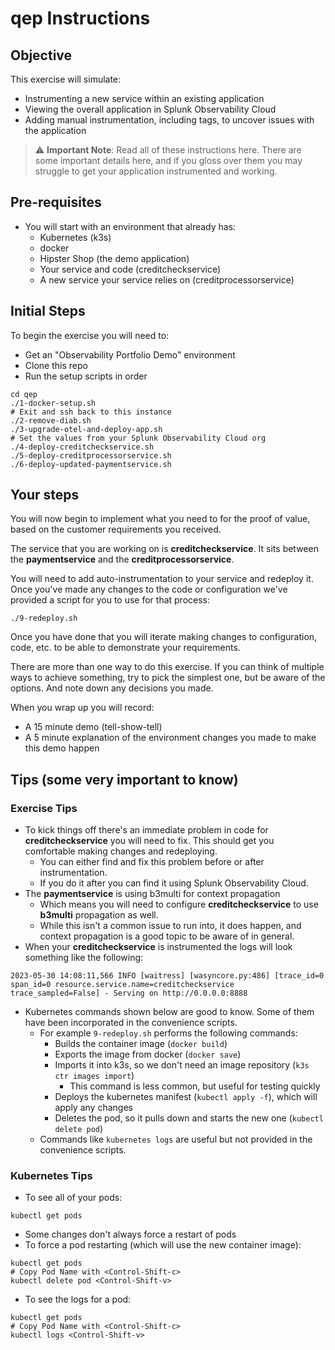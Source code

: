 # qep Instructions

## Objective
This exercise will simulate:
* Instrumenting a new service within an existing application
* Viewing the overall application in Splunk Observability Cloud
* Adding manual instrumentation, including tags, to uncover issues with the application

> :warning: **Important Note**: Read all of these instructions here. There are some important details here, and if you gloss over them you may struggle to get your application instrumented and working.

## Pre-requisites
* You will start with an environment that already has:
  * Kubernetes (k3s)
  * docker
  * Hipster Shop (the demo application)
  * Your service and code (creditcheckservice)
  * A new service your service relies on (creditprocessorservice)

## Initial Steps
To begin the exercise you will need to:
* Get an "Observability Portfolio Demo" environment
* Clone this repo
* Run the setup scripts in order
```
cd qep
./1-docker-setup.sh
# Exit and ssh back to this instance
./2-remove-diab.sh
./3-upgrade-otel-and-deploy-app.sh
# Set the values from your Splunk Observability Cloud org
./4-deploy-creditcheckservice.sh
./5-deploy-creditprocessorservice.sh
./6-deploy-updated-paymentservice.sh
```

## Your steps
You will now begin to implement what you need to for the proof of value, based on the customer requirements you received.

The service that you are working on is **creditcheckservice**. It sits between the **paymentservice** and the **creditprocessorservice**.

You will need to add auto-instrumentation to your service and redeploy it. Once you've made any changes to the code or configuration we've provided a script for you to use for that process:
```
./9-redeploy.sh
```

Once you have done that you will iterate making changes to configuration, code, etc. to be able to demonstrate your requirements.

There are more than one way to do this exercise. If you can think of multiple ways to achieve something, try to pick the simplest one, but be aware of the options. And note down any decisions you made.

When you wrap up you will record:
* A 15 minute demo (tell-show-tell)
* A 5 minute explanation of the environment changes you made to make this demo happen

## Tips (some very important to know)

### Exercise Tips
  * To kick things off there's an immediate problem in code for **creditcheckservice** you will need to fix. This should get you comfortable making changes and redeploying.
    * You can either find and fix this problem before or after instrumentation.
    * If you do it after you can find it using Splunk Observability Cloud.
  * The **paymentservice** is using b3multi for context propagation
    * Which means you will need to configure **creditcheckservice** to use **b3multi** propagation as well.
    * While this isn't a common issue to run into, it does happen, and context propagation is a good topic to be aware of in general.
  * When your **creditcheckservice** is instrumented the logs will look something like the following:
  ```
  2023-05-30 14:08:11,566 INFO [waitress] [wasyncore.py:486] [trace_id=0 span_id=0 resource.service.name=creditcheckservice trace_sampled=False] - Serving on http://0.0.0.0:8888
  ```
  * Kubernetes commands shown below are good to know. Some of them have been incorporated in the convenience scripts.
    * For example `9-redeploy.sh` performs the following commands:
      * Builds the container image (`docker build`)
      * Exports the image from docker (`docker save`)
      * Imports it into k3s, so we don't need an image repository (`k3s ctr images import`)
        * This command is less common, but useful for testing quickly
      * Deploys the kubernetes manifest (`kubectl apply -f`), which will apply any changes
      * Deletes the pod, so it pulls down and starts the new one (`kubectl delete pod`)
    * Commands like `kubernetes logs` are useful but not provided in the convenience scripts.

### Kubernetes Tips
  * To see all of your pods:
  ```
  kubectl get pods
  ```
  * Some changes don't always force a restart of pods
  * To force a pod restarting (which will use the new container image):
  ```
  kubectl get pods
  # Copy Pod Name with <Control-Shift-c>
  kubectl delete pod <Control-Shift-v>
  ```
  * To see the logs for a pod:
  ```
  kubectl get pods
  # Copy Pod Name with <Control-Shift-c>
  kubectl logs <Control-Shift-v>
  ```
